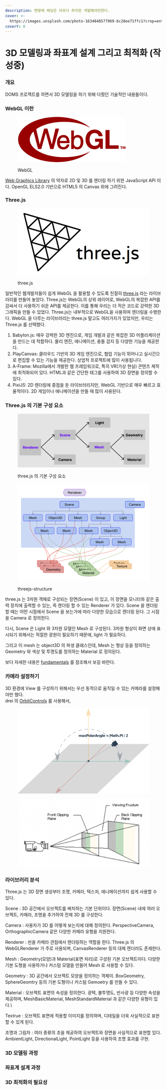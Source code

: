 ```yaml
---
description: 맨땅에 헤딩은 아프다 하지만 개발해야만한다.
cover: >-
  https://images.unsplash.com/photo-1634848577969-bc28ee71ffc1?crop=entropy&cs=srgb&fm=jpg&ixid=M3wxOTcwMjR8MHwxfHNlYXJjaHw2fHwzRCUyME1PREVMfGVufDB8fHx8MTcyMDc1MjUxNXww&ixlib=rb-4.0.3&q=85
coverY: 0
---
```


# 3D 모델링과 좌표계 설계 그리고 최적화 (작성중)

### 개요

DOMS 프로젝트를 하면서 3D 모델링을 하기 위해 다뤘던 기술적인 내용들이다.

### WebGL 이란

<figure><img src="../.gitbook/assets/image (22).png" alt=""><figcaption><p>WebGL</p></figcaption></figure>

[Web Graphics Library](https://developer.mozilla.org/ko/docs/Web/API/WebGL\_API/Tutorial/Getting\_started\_with\_WebGL) 의 약자로 2D 및 3D 를 렌더링 하기 위한 JavaScript API 이다. OpenGL ELS2.0 기반으로 HTML5 의 Canvas 위에 그려진다.



### Three.js

<figure><img src="../.gitbook/assets/image (23).png" alt=""><figcaption><p>three.js</p></figcaption></figure>

일반적인 웹개발자들이 쉽게 WebGL 을 활용할 수 있도록 친절히 [three.js](https://threejs.org) 라는 라이브러리를 만들어 놓았다. Three.js는 WebGL의 상위 레이어로, WebGL의 복잡한 API를 감싸서 더 사용하기 쉬운 API를 제공한다. 이를 통해 우리는 더 적은 코드로 강력한 3D 그래픽을 만들 수 있었다. Three.js는 내부적으로 WebGL을 사용하여 렌더링을 수행한다. WebGL 을 다루는 라이브러리는 three.js 말고도 여러가지가 있었지만, 우리는 Three.js 를 선택했다.

1. Babylon.js: 매우 강력한 3D 엔진으로, 게임 개발과 같은 복잡한 3D 어플리케이션을 만드는 데 적합하다. 물리 엔진, 애니메이션, 충돌 감지 등 다양한 기능을 제공한다.
2. PlayCanvas: 클라우드 기반의 3D 게임 엔진으로, 협업 기능이 뛰어나고 실시간으로 편집할 수 있는 기능을 제공한다. 상업적 프로젝트에 많이 사용됩니다.
3. A-Frame: Mozilla에서 개발한 웹 프레임워크로, 특히 VR(가상 현실) 콘텐츠 제작에 최적화되어 있다. HTML과 같은 간단한 태그를 사용하여 3D 장면을 정의할 수 있다.
4. PixiJS: 2D 렌더링에 중점을 둔 라이브러리지만, WebGL 기반으로 매우 빠르고 효율적이다. 2D 게임이나 애니메이션을 만들 때 많이 사용된다.







### Three.js 의 기본 구성 요소

<figure><img src="../.gitbook/assets/Untitled (1).png" alt=""><figcaption><p>three.js 의 기본 구성 요소</p></figcaption></figure>

<figure><img src="../.gitbook/assets/image (24).png" alt=""><figcaption><p>threejs-structure</p></figcaption></figure>

three.js 는 3차원 객체로 구성되는 장면(Scene) 이 있고, 이 장면을 모니터와 같은 출력 장치에 출력할 수 있는, 즉 렌더링 할 수 있는 Renderer 가 있다. Scene 을 렌더링할 때는 어떤 시점에서 Scene 을 보는가에 따라 다양한 모습으로 렌더링 된다. 그 시점을 Camera 로 정의한다.

다시, Scene 은 Light 와 3차원 모델인 Mesh 로 구성된다. 3차원 형상이 화면 상에 표시되기 위해서는 적절한 광원이 필요하기 때문에, light 가 필요하다.&#x20;

그리고 이 mesh 는 object3D 의 파생 클래스인데, Mesh 는 형상 등을 정의하는 Geometry 와 색상 및 투명도를 정의하는 Material 로 정의된다.

보다 자세한 내용은 [fundamentals](https://threejs.org/manual/#en/fundamentals) 를 참조해서 보길 바란다.



### 카메라 설정하기

3D 환경에 View 를 구성하기 위해서는 우선 동적으로 움직일 수 있는 카메라를 설정해야만 했다.\
drei 의 [OrbitControls](https://drei.pmnd.rs/?path=/docs/controls-orbitcontrols--docs) 를 사용해서,&#x20;



<figure><img src="../.gitbook/assets/image (21).png" alt=""><figcaption></figcaption></figure>



<figure><img src="../.gitbook/assets/Untitled 2.png" alt=""><figcaption></figcaption></figure>



### 라이브러리 분석

Three.js 는 3D 장면 생성부터 조명, 카메라, 텍스처, 애니메이션까지 쉽게 사용할 수 있다.



Scene : 3D 공간에서 오브젝트를 배치하는 기본 단위이다. 장면(Scene) 내에 여러 오브젝트, 카메라, 조명을 추가하여 전체 3D 를 구성한다.&#x20;



Camera : 사용자가 3D 를 어떻게 보는지에 대해 정의한다. PerspectiveCamera, OrthographicCamera 같은 다양한 카메라 유형을 지원한다.



Renderer : 씬을 카메라 관점에서 렌더링하는 역할을 한다. Three.js 의 WebGLRenderer 가 주로 사용되며, CanvasRenderer 등의 대체 렌더러도 존재한다.



Mesh : Geometry(모양)과 Material(표면 처리)로 구성된 기본 오브젝트이다. 다양한 기본 도형을 사용하거나 커스텀 모델을 만들어 Mesh 로 사용할 수 있다.&#x20;



Geometry : 3D 공간에서 오브젝트 모양을 정의하는 객체이. BoxGeometry, SphereGeomtry 등의 기본 도형이나 커스텀 Gemoetry 를 만들 수 있다.&#x20;



Material : 오브젝트 표면의 속성을 정의한다. 광택, 불투명도, 반사광 등 다양한 속성을 제공하며, MeshBasicMaterial, MeshStandardMaterial 과 같은 다양한 유형이 있다.\


Textrue : 오브젝트 표면에 적용할 이미지를 정의하며, 디테일을 더욱 사실적으로 표현할 수 있게 된다.&#x20;



조명과 그림자 : 여러 종류의 조을 제공하여 오브젝트와 장면을 사실적으로 표현할 있다. AmbientLight, DirectionalLight, PointLight 등을 사용하여 조명 효과를 구현.





### 3D 모델링 과정



### 좌표계 설계 과정



### 3D 최적화의 필요성
